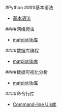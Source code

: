 #Python 
####基本语法
* [基本语法](Python/Basic-Syntax.md)

####网络爬虫
* [matplotlib库](Python/Data-Visualization.md)

####数据库编程
* [matplotlib库](Python/Data-Visualization.md)

####数据可视化分析
* [matplotlib库](Python/Data-Visualization.md)

####命令行库
* [Command-line UIs库](Python/Command-line-UIs.md)

